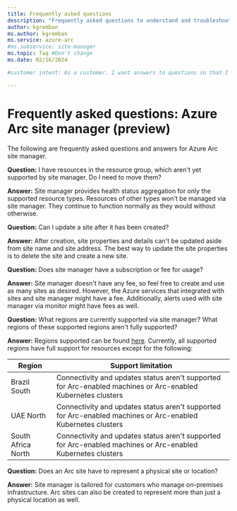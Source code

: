 ```yaml
---
title: Frequently asked questions
description: "Frequently asked questions to understand and troubleshoot Azure Arc sites and site manager"
author: kgremban
ms.author: kgremban
ms.service: azure-arc
#ms.subservice: site-manager
ms.topic: faq #Don't change
ms.date: 02/16/2024

#customer intent: As a customer, I want answers to questions so that I can answer my own questions.

---
```


# Frequently asked questions: Azure Arc site manager (preview)

The following are frequently asked questions and answers for Azure Arc site manager.

**Question:** I have resources in the resource group, which aren't yet supported by site manager. Do I need to move them?

**Answer:** Site manager provides health status aggregation for only the supported resource types. Resources of other types won't be managed via site manager. They continue to function normally as they would without otherwise.

**Question:** Can I update a site after it has been created?

**Answer:** After creation, site properties and details can't be updated aside from site name and site address. The best way to update the site properties is to delete the site and create a new site.

**Question:** Does site manager have a subscription or fee for usage?

**Answer:** Site manager doesn't have any fee, so feel free to create and use as many sites as desired. However, the Azure services that integrated with sites and site manager might have a fee. Additionally, alerts used with site manager via monitor might have fees as well.

**Question:** What regions are currently supported via site manager? What regions of these supported regions aren't fully supported?

**Answer:** Regions supported can be found [here](https://azure.microsoft.com/explore/global-infrastructure/products-by-region/?products=azure-arc&regions=all). Currently, all supported regions have full support for resources except for the following:

| Region | Support limitation |
|--|--|
| Brazil South | Connectivity and updates status aren't supported for Arc-enabled machines or Arc-enabled Kubernetes clusters |
| UAE North | Connectivity and updates status aren't supported for Arc-enabled machines or Arc-enabled Kubernetes clusters |
| South Africa North | Connectivity and updates status aren't supported for Arc-enabled machines or Arc-enabled Kubernetes clusters |

**Question:** Does an Arc site have to represent a physical site or location?

**Answer:** Site manager is tailored for customers who manage on-premises infrastructure. Arc sites can also be created to represent more than just a physical location as well.
